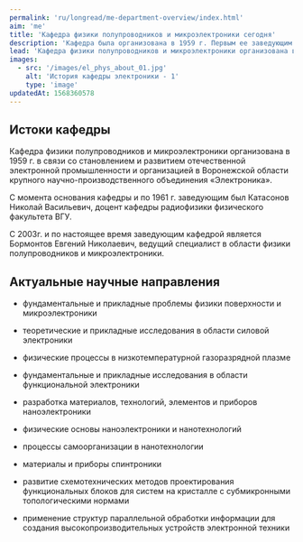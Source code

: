 ```yaml
---
permalink: 'ru/longread/me-department-overview/index.html'
aim: 'me'
title: 'Кафедра физики полупроводников и микроэлектроники сегодня'
description: 'Кафедра была организована в 1959 г. Первым ее заведующим стал...'
lead: 'Кафедра физики полупроводников и микроэлектроники организована в 1959 г. С этого момента по 1961 г. заведующим был Катасонов Николай Васильевич, доцент кафедры радиофизики физического факультета ВГУ.'
images:
  - src: '/images/el_phys_about_01.jpg'
    alt: 'История кафедры электроники - 1'
    type: 'image'
updatedAt: 1568360578
---
```

Истоки кафедры
--------------

Кафедра физики полупроводников и микроэлектроники организована в 1959 г. в связи со становлением и развитием отечественной электронной промышленности и организацией в Воронежской области крупного научно-производственного объединения «Электроника».

С момента основания кафедры и по 1961 г. заведующим был Катасонов Николай Васильевич, доцент кафедры радиофизики физического факультета ВГУ.

С 2003г. и по настоящее время заведующим кафедрой является Бормонтов Евгений Николаевич, ведущий специалист в области физики полупроводников и микроэлектроники.

Актуальные научные направления
------------------------------

- фундаментальные и прикладные проблемы физики поверхности и микроэлектроники

- теоретические и прикладные исследования в области силовой электроники

- физические процессы в низкотемпературной газоразрядной плазме

- фундаментальные и прикладные исследования в области функциональной электроники

- разработка материалов, технологий, элементов и приборов наноэлектроники

- физические основы наноэлектроники и нанотехнологий

- процессы самоорганизации в нанотехнологии

- материалы и приборы спинтроники

- развитие схемотехнических методов проектирования функциональных блоков для систем на кристалле с субмикронными топологическими нормами

- применение структур параллельной обработки информации для создания высокопроизводительных устройств электронной техники
